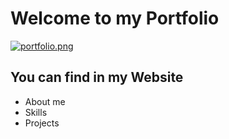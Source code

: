 # Welcome to my Portfolio
[![portfolio.png](https://i.postimg.cc/wMxJR3cG/portfolio.png)](https://postimg.cc/346WP8qX)

## You can find in my Website

* About me
* Skills
* Projects
